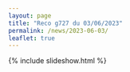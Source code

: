 ```yaml
---
layout: page
title: "Reco g727 du 03/06/2023"
permalink: /news/2023-06-03/
leaflet: true
---
```

{% include slideshow.html %}